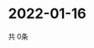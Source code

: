 # 2022-01-16
  共 0条

  <!-- BEGIN -->
  <!-- 最后更新时间Sun Jan 16 2022 23:03:27 GMT+0000 (Coordinated Universal Time) -->
  
  <!-- END -->
  
  